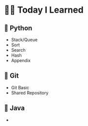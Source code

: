 # 👶🏻 Today I Learned



## 📘 Python

* Stack/Queue
* Sort
* Search
* Hash
* Appendix



## 📗 Git

* Git Basic
* Shared Repository



## 📕 Java



* 

